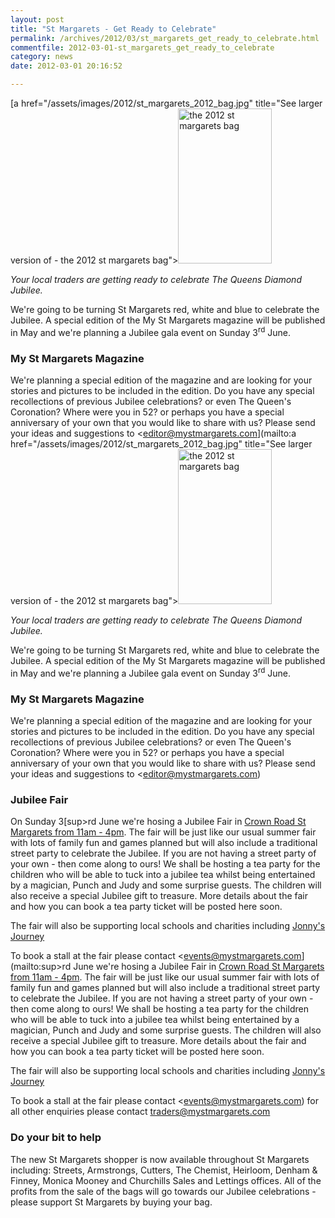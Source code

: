 ```yaml
---
layout: post
title: "St Margarets - Get Ready to Celebrate"
permalink: /archives/2012/03/st_margarets_get_ready_to_celebrate.html
commentfile: 2012-03-01-st_margarets_get_ready_to_celebrate
category: news
date: 2012-03-01 20:16:52

---
```


[a href="/assets/images/2012/st_margarets_2012_bag.jpg" title="See larger version of - the 2012 st margarets bag"><img src="/assets/images/2012/st_margarets_2012_bag_thumb.jpg" width="150" height="248" alt="the 2012 st margarets bag" class="right" /></a>

*Your local traders are getting ready to celebrate The Queens Diamond Jubilee.*

We're going to be turning St Margarets red, white and blue to celebrate the Jubilee. A special edition of the My St Margarets magazine will be published in May and we're planning a Jubilee gala event on Sunday 3<sup>rd</sup> June.

### My St Margarets Magazine

We're planning a special edition of the magazine and are looking for your stories and pictures to be included in the edition. Do you have any special recollections of previous Jubilee celebrations? or even The Queen's Coronation? Where were you in 52? or perhaps you have a special anniversary of your own that you would like to share with us? Please send your ideas and suggestions to <editor@mystmargarets.com](mailto:a href="/assets/images/2012/st_margarets_2012_bag.jpg" title="See larger version of - the 2012 st margarets bag"><img src="/assets/images/2012/st_margarets_2012_bag_thumb.jpg" width="150" height="248" alt="the 2012 st margarets bag" class="right" /></a>

*Your local traders are getting ready to celebrate The Queens Diamond Jubilee.*

We're going to be turning St Margarets red, white and blue to celebrate the Jubilee. A special edition of the My St Margarets magazine will be published in May and we're planning a Jubilee gala event on Sunday 3<sup>rd</sup> June.

### My St Margarets Magazine

We're planning a special edition of the magazine and are looking for your stories and pictures to be included in the edition. Do you have any special recollections of previous Jubilee celebrations? or even The Queen's Coronation? Where were you in 52? or perhaps you have a special anniversary of your own that you would like to share with us? Please send your ideas and suggestions to <editor@mystmargarets.com)

### Jubilee Fair

On Sunday 3[sup>rd</sup> June we're hosing a Jubilee Fair in [Crown Road St Margarets from 11am - 4pm](/event/fair/200705143245). The fair will be just like our usual summer fair with lots of family fun and games planned but will also include a traditional street party to celebrate the Jubilee. If you are not having a street party of your own - then come along to ours! We shall be hosting a tea party for the children who will be able to tuck into a jubilee tea whilst being entertained by a magician, Punch and Judy and some surprise guests. The children will also receive a special Jubilee gift to treasure. More details about the fair and how you can book a tea party ticket will be posted here soon.

The fair will also be supporting local schools and charities including [Jonny's Journey](http://jonnysjourney2012.com/)

To book a stall at the fair please contact <events@mystmargarets.com](mailto:sup>rd</sup> June we're hosing a Jubilee Fair in [Crown Road St Margarets from 11am - 4pm](/event/fair/200705143245). The fair will be just like our usual summer fair with lots of family fun and games planned but will also include a traditional street party to celebrate the Jubilee. If you are not having a street party of your own - then come along to ours! We shall be hosting a tea party for the children who will be able to tuck into a jubilee tea whilst being entertained by a magician, Punch and Judy and some surprise guests. The children will also receive a special Jubilee gift to treasure. More details about the fair and how you can book a tea party ticket will be posted here soon.

The fair will also be supporting local schools and charities including [Jonny's Journey](http://jonnysjourney2012.com/)

To book a stall at the fair please contact <events@mystmargarets.com) for all other enquiries please contact [traders@mystmargarets.com](mailto:traders@mystmargarets.com)

### Do your bit to help

The new St Margarets shopper is now available throughout St Margarets including: Streets, Armstrongs, Cutters, The Chemist, Heirloom, Denham & Finney, Monica Mooney and Churchills Sales and Lettings offices. All of the profits from the sale of the bags will go towards our Jubilee celebrations - please support St Margarets by buying your bag.
